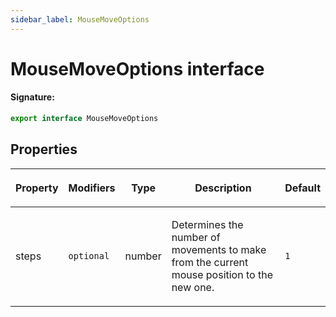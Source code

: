 ```yaml
---
sidebar_label: MouseMoveOptions
---
```


# MouseMoveOptions interface

#### Signature:

```typescript
export interface MouseMoveOptions
```

## Properties

<table><thead><tr><th>

Property

</th><th>

Modifiers

</th><th>

Type

</th><th>

Description

</th><th>

Default

</th></tr></thead>
<tbody><tr><td>

<span id="steps">steps</span>

</td><td>

`optional`

</td><td>

number

</td><td>

Determines the number of movements to make from the current mouse position to the new one.

</td><td>

`1`

</td></tr>
</tbody></table>
